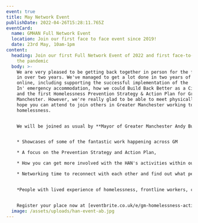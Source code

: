 ```yaml
---
event: true
title: May Network Event
publishDate: 2022-04-26T15:28:11.765Z
eventCard:
  name: GMHAN Full Network Event
  location: Join our first face to face event since 2019!
  date: 23rd May, 10am-1pm
content:
  heading: Join our first Full Network Event of 2022 and first face-to-face since
    the pandemic
  body: >-
    We are very pleased to be getting back together in person for the first time
    in over two years. We've managed to get a lot done in two years of working
    online, including supporting the successful implementation of the 'Everyone
    In' emergency accommodation, how we could Build Back Better as a City Region
    and the first Homelessness Prevention Strategy & Action Plan for Greater
    Manchester. However, we're really glad to be able to meet physically and
    hope you can attend to join others in Greater Manchester working to end
    homelessness.


    We will be joined as usual by **Mayor of Greater Manchester Andy Burnham**, with opportunity to put questions to him about your ideas and concerns. The rest of the session will include:


    * Showcases of some of the fantastic work happening across GM

    * A focus on the Prevention Strategy and Action Plan,

    * How you can get more involved with the HAN's activities within our refreshed set up (more [here](https://www.gmhan.net/assets/uploads/gmhan-governance-structure-and-co-ordination-group-terms-of-reference-march-2022.pdf))

    * Networking time to reconnect with each other and find out what people are doing to end homelessness


    *People with lived experience of homelessness, frontline workers, commissioners and decision makers are all equally welcome at the HAN, so **please share** with colleagues, volunteers, contacts and people accessing services if you think they would like to come along.* 


    Register your place now at [eventbrite.co.uk/e/gm-homelessness-action-network-full-network-event-tickets](https://www.eventbrite.co.uk/e/gm-homelessness-action-network-full-network-event-tickets-328159141827)
  image: /assets/uploads/han-event-ab.jpg
---
```

